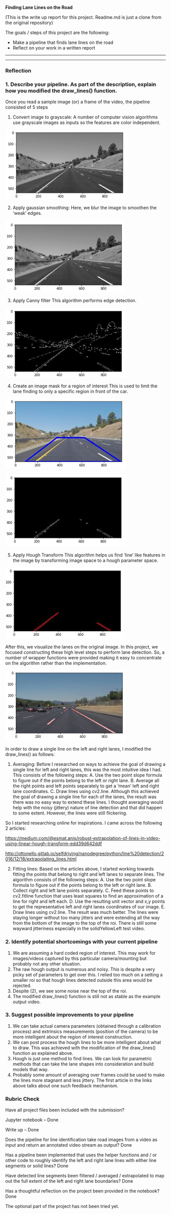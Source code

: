 **Finding Lane Lines on the Road** 

(This is the write up report for this project. Readme.md is just a clone from the original repository)

The goals / steps of this project are the following:
* Make a pipeline that finds lane lines on the road
* Reflect on your work in a written report

---

[//]: # (Image References)

[image1]: ./test_images_output/grayscale.JPG "Grayscale"

[image2]: ./test_images_output/gaussianSmoothing.JPG "Gaussian Smoothing"

[image3]: ./test_images_output/cannyEdge.JPG "Canny Edge Detection"

[image4]: ./test_images_output/roi.JPG "Region of Interest"

[image5]: ./test_images_output/edgeroi.JPG "Line Masked by Region of Interest"

[image6]: ./test_images_output/houghLine.JPG "Hough Line Detection"

[image7]: ./test_images_output/solidWhiteCurve_output.jpg "Solid White Curve Output" 

---

### Reflection

### 1. Describe your pipeline. As part of the description, explain how you modified the draw_lines() function.

Once you read a sample image (or) a frame of the video, the pipeline consisted of 5 steps
1. Convert image to grayscale:
A number of computer vision algorithms use grayscale images as inputs so the features are color independent.

![alt text][image1]
       
2. Apply gaussian smoothing:
Here, we blur the image to smoothen the ‘weak’ edges.

![alt text][image2]
       
3. Apply Canny filter
This algorithm performs edge detection.

![alt text][image3]
       
4. Create an image mask for a region of interest
This is used to limit the lane finding to only a specific region in front of the car.

![alt text][image4]
      
![alt text][image5]
      
5. Apply Hough Transform
This algorithm helps us find ‘line’ like features in the image by transforming image space to a hough parameter space.

![alt text][image6]
	 
After this, we visualize the lanes on the original image. In this project, we focused constructing these high level steps to perform lane detection. So, a number of wrapper functions were provided making it easy to concentrate on the algorithm rather than the implementation.

![alt text][image7]

In order to draw a single line on the left and right lanes, I modified the draw_lines() as follows:

1. Averaging: Before I researched on ways to achieve the goal of drawing a single line for left and right lanes, this was the most intuitive idea I had. This consists of the following steps:
A. Use the two point slope formula to figure out if the points belong to the left or right lane. 
B. Average all the right points and left points separately to get a ‘mean’ left and right lane coordinates.
C. Draw lines using cv2.line.
Although this achieved the goal of drawing a single line for each of the lanes, the result was there was no easy way to extend these lines. I thought averaging would help with the noisy (jittery) nature of line detection and that did happen to some extent. However, the lines were still flickering. 

So I started researching online for inspirations. I came across the following 2 articles:
	
https://medium.com/@esmat.anis/robust-extrapolation-of-lines-in-video-using-linear-hough-transform-edd39d642ddf

http://ottonello.gitlab.io/selfdriving/nanodegree/python/line%20detection/2016/12/18/extrapolating_lines.html

2. Fitting lines: Based on the articles above, I started working towards fitting the points that belong to right and left lanes to separate lines. The algorithm consists of the following steps:
A. Use the two point slope formula to figure out if the points belong to the left or right lane.
B. Collect right and left lane points separately.
C. Feed these points to cv2.fitline function that uses least squares to find an approximation of a line for right and left each.
D. Use the resulting unit vector and x,y points to get the representative left and right lanes coordinates of our image.
E. Draw lines using cv2.line.
The result was much better. The lines were staying longer without too many jitters and were extending all the way from the bottom of the image to the top of the roi. There is still some wayward jitteriness especially in the solidYellowLeft test video.

### 2. Identify potential shortcomings with your current pipeline


1. We are assuming a hard coded region of interest. This may work for images/videos captured by this particular camera/mounting but probably not any other situation. 
2. The raw hough output is numerous and noisy. This is despite a very picky set of parameters to get over this. I relied too much on a setting a smaller roi so that hough lines detected outside this area would be rejected. 
3. Despite (2), we see some noise near the top of the roi.
4. The modified draw_lines() function is still not as stable as the example output video. 

### 3. Suggest possible improvements to your pipeline

1. We can take actual camera parameters (obtained through a calibration process) and extrinsics measurements (position of the camera) to be more intelligent about the region of interest construction.
2. We can post process the hough lines to be more intelligent about what to draw. This was achieved with the modification of the draw_lines() function as explained above.
3. Hough is just one method to find lines. We can look for parametric methods that can take the lane shapes into consideration and build models that way.
4. Probably some amount of averaging over frames could be used to make the lines more stagnant and less jittery. The first article in the links above talks about one such feedback mechanism.  

### Rubric Check
Have all project files been included with the submission?

Jupyter notebook – Done

Write up – Done

Does the pipeline for line identification take road images from a video as input and return an annotated video stream as output?
Done

Has a pipeline been implemented that uses the helper functions and / or other code to roughly identify the left and right lane lines with either line segments or solid lines?
Done

Have detected line segments been filtered / averaged / extrapolated to map out the full extent of the left and right lane boundaries? 
Done

Has a thoughtful reflection on the project been provided in the notebook?
Done

The optional part of the project has not been tried yet.

